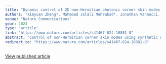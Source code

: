 ```yaml
---
title: "Dynamic control of 2D non‑Hermitian photonic corner skin modes in synthetic dimensions"
authors: "Xinyuan Zheng*, Mahmoud Jalali Mehrabad*, Jonathan Vannucci, Kevin Li, Avik Dutt, Mohammad Hafezi, Sunil Mittal, Edo Waks"
venue: "Nature Communications"
year: 2024
type: "article"
link: "https://www.nature.com/articles/s41467-024-10881-8"
abstract: "Control of non‑Hermitian corner skin modes using synthetic dimensions in photonic lattices."
redirect_to: "https://www.nature.com/articles/s41467-024-10881-8"
---
```


[View published article](https://www.nature.com/articles/s41467-024-10881-8)
